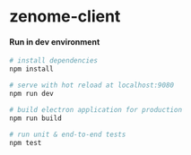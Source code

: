 # zenome-client

#### Run in dev environment

``` bash
# install dependencies
npm install

# serve with hot reload at localhost:9080
npm run dev
```

``` bash
# build electron application for production
npm run build

# run unit & end-to-end tests
npm test
```
